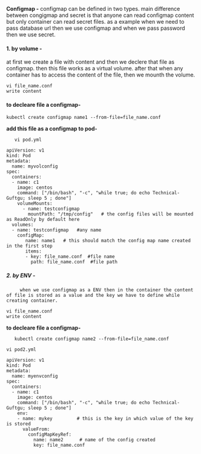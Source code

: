 **Configmap -**
configmap can be defined in two types. main difference between congigmap and secret is that anyone can read configmap content but only 
container can read secret files. as a example when we need to pass database url then we use configmap and when we pass password then we use secret.
#### 1. by volume - 
at first we create a file with content and then we declere that file as configmap. then this file works as a virtual volume.
after that when any container has to access the content of the file, then we mounth the volume.
 ```
 vi file_name.conf
 write content
 ```
####   **to decleare file a configmap-**
   ```
   kubectl create configmap name1 --from-file=file_name.conf
   ```
   **add this file as a configmap to pod-**
```   
   vi pod.yml
```
```
apiVersion: v1
kind: Pod
metadata:
  name: myvolconfig
spec:
  containers:
  - name: c1
    image: centos
    command: ["/bin/bash", "-c", "while true; do echo Technical-Guftgu; sleep 5 ; done"]
    volumeMounts:
      - name: testconfigmap
        mountPath: "/tmp/config"   # the config files will be mounted as ReadOnly by default here
  volumes:
  - name: testconfigmap   #any name
    configMap:
       name: name1   # this should match the config map name created in the first step
       items:
       - key: file_name.conf  #file name
         path: file_name.conf  #file path
```

##### 2. by ENV -
         when we use configmap as a ENV then in the container the content of file is stored as a value and the key we have to define while creating container.
 ```
 vi file_name.conf
 write content
 ```
**to decleare file a configmap-**
```
   kubectl create configmap name2 --from-file=file_name.conf
```

```
vi pod2.yml
```
```
apiVersion: v1
kind: Pod
metadata:
  name: myenvconfig
spec:
  containers:
  - name: c1
    image: centos
    command: ["/bin/bash", "-c", "while true; do echo Technical-Guftgu; sleep 5 ; done"]
    env:
    - name: mykey         # this is the key in which value of the key is stored
      valueFrom:
        configMapKeyRef:
          name: name2      # name of the config created
          key: file_name.conf
```
